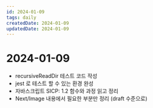 ```yaml
---
id: 2024-01-09
tags: daily
createdDate: 2024-01-09
updatedDate: 2024-01-09
---
```


# 2024-01-09

- recursiveReadDir 테스트 코드 작성
- jest 로 테스트 할 수 있는 환경 완성
- 자바스크립트 SICP: 1.2 함수와 과정 읽고 정리
- Next/Image 내용에서 필요한 부분만 정리 (draft 수준으로)
